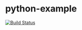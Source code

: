 # python-example
[![Build Status](https://travis-ci.com/TonierZeus/python-example.svg?branch=master)](https://travis-ci.org/TonierZeus/python-example.svg?branch=master)

